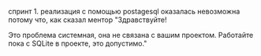 спринт 1. реализация с помощью postagesql оказалась невозможна потому что, как сказал ментор "Здравствуйте!

Это проблема системная, она не связана с вашим проектом. Работайте пока с SQLite в проекте, это допустимо." 
